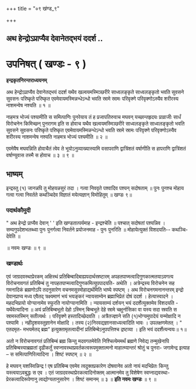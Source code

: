 +++
title = "०९ खंण्ड_९"

+++


## अथ हेन्द्रोऽप्राप्यैव देवानेतद्भयं ददर्श ..

# **उपनिषत् ( खण्डः - ९ )**

**इन्द्रकृतनिरन्तराध्ययनम्**

अथ हेन्द्रोऽप्राप्यैव देवानेतद्भयं ददर्श यथैव खल्वयमस्मिञ्छरीरे साध्वलङ्कृते साध्वलङ्कृतो भवति सुवसने सुवसनः परिष्कृते परिष्कृत एवमेवायमस्मिन्नन्धेऽन्धो भवति स्रामे स्रामः परिवृक्णे परिवृक्णोऽस्यैव शरीरस्य नाशमन्वेष नश्यति ॥ १ ॥

नाहमत्र भोज्यं पश्यामीति स समित्पाणिः पुनरेयाय तं ह प्रजापतिरुवाच मघवन् यच्छान्तहृदयः प्राव्राजीः सार्धं विरोचनेन किमिच्छन् पुनरागम इति स होवाच यथैव खल्वयमस्मिञ्छरीरे साध्वलङ्कृते साध्वलङ्कृतो भवति सुवसने सुवसनः परिष्कृते परिष्कृत एवमेवायमस्मिन्नन्धेऽन्धो भवति स्रामे स्रामः परिवृक्णे परिवृक्णोऽस्यैव शरीरस्य नाशमन्वेष नश्यति नाहमत्र भोज्यं पश्यमीति ॥ २ ॥

एवमेवैष मघवन्निति होवाचैतं त्वेव ते भूयोऽनुव्याख्यास्यामि वसापराणि द्वात्रिंशतं वर्षाणीति स हापराणि द्वात्रिंशतं वर्षाण्युवास तस्मै स होवाच ॥ ३ ॥ ९ ॥

## **भाष्यम्**

इन्द्रस्तु (१) जानन्नपि तु मोहयन्नसुरं तदा । गत्वा निववृते पश्वादिव पश्यन् सदोषताम् ॥ पुनः पुनश्च मोहाय गत्वा गत्वा निवर्तते कथञ्चिदेव विज्ञातं मयेत्यज्ञान् विमोहितुम् ॥ खण्डः ९॥

### पदार्थकौमुदी

" अथ हेन्द्रो प्राप्यैव देवान् ' ' इति खण्डतात्पर्यमाह - इन्द्रश्चेति ॥ पश्चात् सदोषतां पश्यन्निव । सम्यगुपदेशभलब्ध्वा पुनः पुनर्गत्वा निवर्तने प्रयोजनमाह - पुनः पुनरिति ॥ मोहायेत्युक्तं विशदयति-- कथञ्चि- देवेति ॥

॥ नवमः खण्डः ॥ ९ ॥

### **खण्डार्थः**

एवं जाग्रदवस्थाप्रेरकम् अक्षिस्थं प्रतिबिम्बादिबाह्यपदार्थस्रष्टारम् अपहतपाप्मत्वादिगुणकात्मतयाऽवगत्य विरोचनावगतं प्रतिबिम्बं तु नापहतपाप्मत्वादिगुणकमित्युपपादयति- अथेति । अत्रेन्द्रस्य विरोचनेन सह गमनादिकं ब्रह्मणोऽपि तदनुसारेण वचनमसुरमोहाद्यर्थमिति भाष्ये स्पष्टम् । अथ विरोचनगमनानन्तरम् इन्द्रो देवानप्राप्य मध्य एवैतद् त्रक्ष्यमाणं भयं भयङ्करं न्यायसाम्येन ब्रह्माभिप्रेतं दोषं ददर्श । हेत्यास्वादने । महदभिप्रायो योग्यानामेव स्फुरति नायोग्यानामिति । न्यायसाम्यं दर्शयन् भयं ददर्शेत्युक्तमेव विशदयति - यथैवेत्यादिना ॥ अयं प्रतिबिम्बभूतो देहो ऽस्मिन् बिम्बभूते देहे स्रामे चक्षुर्नासिका वा यस्य सदा स्रवति स स्रामस्तस्मिन् सतीत्यर्थः । परिवृक्णे हस्तादिच्छेदवति । अत्रैतज्ज्ञाने सति (१)भोग्यमुपादेयं यन्मोक्षादि न पश्यामि । नहीदृशवस्तुज्ञानेन मोक्षादि । तस्य (२)निरवद्यज्ञानसाध्यत्वादिति भावः । उपलक्षणमेतत् । " एतदमृत- मभयमेतद् ब्रह्म” इत्युक्तामृतत्वादीनां प्रतिबिम्बेऽनुपपत्तिश्च द्रष्टव्या । इति भयं ददर्शेत्यन्वयः॥ १॥

अतो न विरोचनावगतं प्रतिबिम्बं ब्रह्म किन्तु मदवगतमेवेति निश्चित्येममर्थं ब्रह्मणे निवेद्य तन्मुखेनापि प्रतिबिम्बस्याब्रह्मतां दृढीकर्तुं स्वप्नावस्थाप्रवर्तकत्वरूपमुक्तात्मनो माहात्म्यान्तरं श्रोतुं च पुनरा- जगामेन्द्र इत्याह – स समित्पाणिरित्यादिना । शिष्टं स्पष्टम् ॥ २ ॥

हे मघवन् यशस्विन्निन्द्र ! एष प्रतिबिम्ब एवमेव त्वदुक्तप्रकारेण दोषवानेव अतो नायं मदभिप्रेतः किन्तु यस्त्वयाऽवबुद्धः स एव । एतं जाग्रदवस्थाप्रेरकत्वादिनोक्तम् आत्मानमेव तु विशेषेण स्वप्नाद्यवस्था- प्रेरकत्वादिरूपेणानु त्वद्योग्यतानुसारेण । शिष्टं समानम् ॥ ३ ॥ **इति नवमः खण्डः** ॥ ९ ॥

